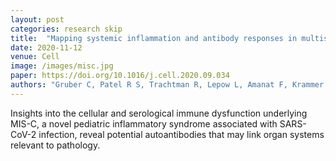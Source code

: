 ```yaml
---
layout: post
categories: research skip
title:  "Mapping systemic inflammation and antibody responses in multisystem inflammatory syndrome in children (MIS-C)"
date: 2020-11-12
venue: Cell
image: /images/misc.jpg
paper: https://doi.org/10.1016/j.cell.2020.09.034
authors: "Gruber C, Patel R S, Trachtman R, Lepow L, Amanat F, Krammer F, Wilson K M, Onel K, Geanon D, Tuballes K, Patel M, Mouskas K, <u>O'Donnell T</u>, Merritt E, Simons N, Barcessat V, Del Valle D M, Udondem S, Kang G, Gangadharan S, Ofori-Amanfo G, Laserson U, Rahman A, Kim-Schulze S, Charney A, Gnjatic S, Gelb B D, Merad M, Bogunovic D"
---
```

Insights into the cellular and serological
immune dysfunction underlying MIS-C, a
novel pediatric inflammatory syndrome
associated with SARS-CoV-2 infection,
reveal potential autoantibodies that may
link organ systems relevant to pathology.
